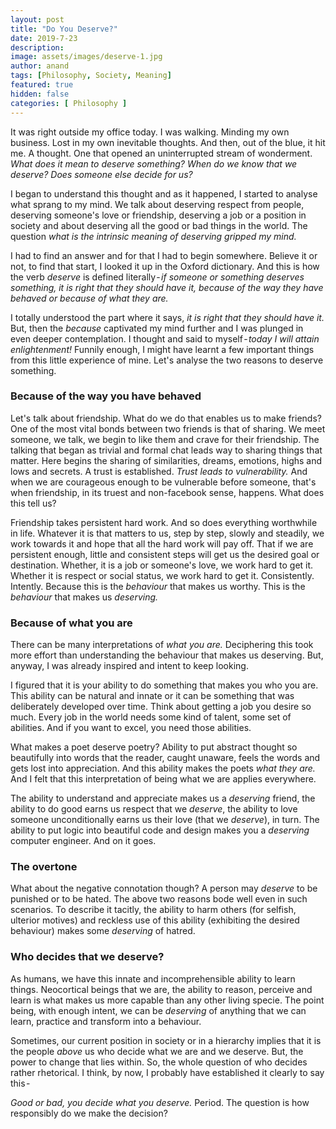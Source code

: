 ```yaml
---
layout: post
title: "Do You Deserve?"
date: 2019-7-23
description:
image: assets/images/deserve-1.jpg
author: anand
tags: [Philosophy, Society, Meaning]
featured: true
hidden: false
categories: [ Philosophy ]
---
```

It was right outside my office today. I was walking. Minding my own business. Lost in my own inevitable thoughts. And then, out of the blue, it hit me. A thought. One that opened an uninterrupted stream of wonderment. *What does it mean to deserve something? When do we know that we deserve? Does someone else decide for us?*

I began to understand this thought and as it happened, I started to analyse what sprang to my mind. We talk about deserving respect from people, deserving someone's love or friendship, deserving a job or a position in society and about deserving all the good or bad things in the world. The question *what is the intrinsic meaning of deserving gripped my mind.*

I had to find an answer and for that I had to begin somewhere. Believe it or not, to find that start, I looked it up in the Oxford dictionary. And this is how the verb *deserve* is defined literally - *if someone or something deserves something, it is right that they should have it, because of the way they have behaved or because of what they are.*

I totally understood the part where it says, *it is right that they should have it.* But, then the *because* captivated my mind further and I was plunged in even deeper contemplation. I thought and said to myself - *today I will attain enlightenment!* Funnily enough, I might have learnt a few important things from this little experience of mine. Let's analyse the two reasons to deserve something.

### **Because of the way you have behaved**
Let's talk about friendship. What do we do that enables us to make friends? One of the most vital bonds between two friends is that of sharing. We meet someone, we talk, we begin to like them and crave for their friendship. The talking that began as trivial and formal chat leads way to sharing things that matter. Here begins the sharing of similarities, dreams, emotions, highs and lows and secrets. A trust is established. *Trust leads to vulnerability.* And when we are courageous enough to be vulnerable before someone, that's when friendship, in its truest and non-facebook sense, happens. What does this tell us?

Friendship takes persistent hard work. And so does everything worthwhile in life. Whatever it is that matters to us, step by step, slowly and steadily, we work towards it and hope that all the hard work will pay off. That if we are persistent enough, little and consistent steps will get us the desired goal or destination. Whether, it is a job or someone's love, we work hard to get it. Whether it is respect or social status, we work hard to get it. Consistently. Intently. Because this is the *behaviour* that makes us worthy. This is the *behaviour* that makes us *deserving.*

### **Because of what you are**
There can be many interpretations of *what you are.* Deciphering this took more effort than understanding the behaviour that makes us deserving. But, anyway, I was already inspired and intent to keep looking.

I figured that it is your ability to do something that makes you who you are. This ability can be natural and innate or it can be something that was deliberately developed over time. Think about getting a job you desire so much. Every job in the world needs some kind of talent, some set of abilities. And if you want to excel, you need those abilities.

What makes a poet deserve poetry? Ability to put abstract thought so beautifully into words that the reader, caught unaware, feels the words and gets lost into appreciation. And this ability makes the poets *what they are.* And I felt that this interpretation of being what we are applies everywhere.

The ability to understand and appreciate makes us a *deserving* friend, the ability to do good earns us respect that we *deserve*, the ability to love someone unconditionally earns us their love (that we *deserve*), in turn. The ability to put logic into beautiful code and design makes you a *deserving* computer engineer. And on it goes.

### **The overtone**
What about the negative connotation though? A person may *deserve* to be punished or to be hated. The above two reasons bode well even in such scenarios. To describe it tacitly, the ability to harm others (for selfish, ulterior motives) and reckless use of this ability (exhibiting the desired behaviour) makes some *deserving* of hatred.

### **Who decides that we deserve?**
As humans, we have this innate and incomprehensible ability to learn things. Neocortical beings that we are, the ability to reason, perceive and learn is what makes us more capable than any other living specie. The point being, with enough intent, we can be *deserving* of anything that we can learn, practice and transform into a behaviour.

Sometimes, our current position in society or in a hierarchy implies that it is the people *above* us who decide what we are and we deserve. But, the power to change that lies within. So, the whole question of who decides rather rhetorical. I think, by now, I probably have established it clearly to say this -

*Good or bad, you decide what you deserve.* Period. The question is how responsibly do we make the decision?
